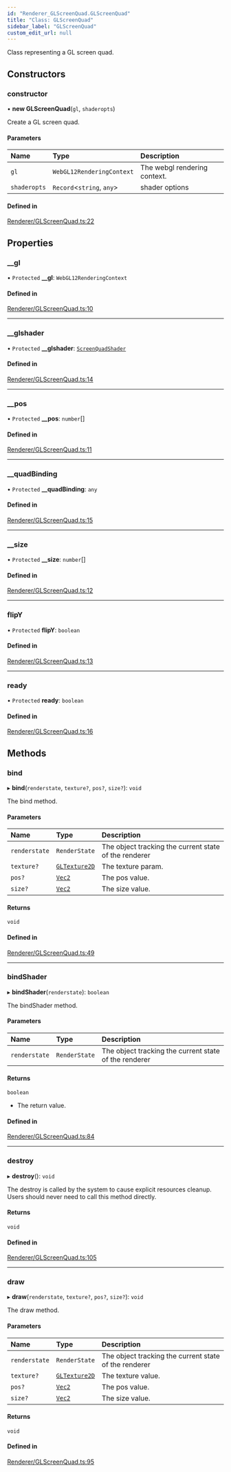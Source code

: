 ```yaml
---
id: "Renderer_GLScreenQuad.GLScreenQuad"
title: "Class: GLScreenQuad"
sidebar_label: "GLScreenQuad"
custom_edit_url: null
---
```




Class representing a GL screen quad.

## Constructors

### constructor

• **new GLScreenQuad**(`gl`, `shaderopts`)

Create a GL screen quad.

#### Parameters

| Name | Type | Description |
| :------ | :------ | :------ |
| `gl` | `WebGL12RenderingContext` | The webgl rendering context. |
| `shaderopts` | `Record`<`string`, `any`\> | shader options |

#### Defined in

[Renderer/GLScreenQuad.ts:22](https://github.com/ZeaInc/zea-engine/blob/9ada8c18/src/Renderer/GLScreenQuad.ts#L22)

## Properties

### \_\_gl

• `Protected` **\_\_gl**: `WebGL12RenderingContext`

#### Defined in

[Renderer/GLScreenQuad.ts:10](https://github.com/ZeaInc/zea-engine/blob/9ada8c18/src/Renderer/GLScreenQuad.ts#L10)

___

### \_\_glshader

• `Protected` **\_\_glshader**: [`ScreenQuadShader`](Shaders/Renderer_Shaders_ScreenQuadShader.ScreenQuadShader)

#### Defined in

[Renderer/GLScreenQuad.ts:14](https://github.com/ZeaInc/zea-engine/blob/9ada8c18/src/Renderer/GLScreenQuad.ts#L14)

___

### \_\_pos

• `Protected` **\_\_pos**: `number`[]

#### Defined in

[Renderer/GLScreenQuad.ts:11](https://github.com/ZeaInc/zea-engine/blob/9ada8c18/src/Renderer/GLScreenQuad.ts#L11)

___

### \_\_quadBinding

• `Protected` **\_\_quadBinding**: `any`

#### Defined in

[Renderer/GLScreenQuad.ts:15](https://github.com/ZeaInc/zea-engine/blob/9ada8c18/src/Renderer/GLScreenQuad.ts#L15)

___

### \_\_size

• `Protected` **\_\_size**: `number`[]

#### Defined in

[Renderer/GLScreenQuad.ts:12](https://github.com/ZeaInc/zea-engine/blob/9ada8c18/src/Renderer/GLScreenQuad.ts#L12)

___

### flipY

• `Protected` **flipY**: `boolean`

#### Defined in

[Renderer/GLScreenQuad.ts:13](https://github.com/ZeaInc/zea-engine/blob/9ada8c18/src/Renderer/GLScreenQuad.ts#L13)

___

### ready

• `Protected` **ready**: `boolean`

#### Defined in

[Renderer/GLScreenQuad.ts:16](https://github.com/ZeaInc/zea-engine/blob/9ada8c18/src/Renderer/GLScreenQuad.ts#L16)

## Methods

### bind

▸ **bind**(`renderstate`, `texture?`, `pos?`, `size?`): `void`

The bind method.

#### Parameters

| Name | Type | Description |
| :------ | :------ | :------ |
| `renderstate` | `RenderState` | The object tracking the current state of the renderer |
| `texture?` | [`GLTexture2D`](Renderer_GLTexture2D.GLTexture2D) | The texture param. |
| `pos?` | [`Vec2`](../Math/Math_Vec2.Vec2) | The pos value. |
| `size?` | [`Vec2`](../Math/Math_Vec2.Vec2) | The size value. |

#### Returns

`void`

#### Defined in

[Renderer/GLScreenQuad.ts:49](https://github.com/ZeaInc/zea-engine/blob/9ada8c18/src/Renderer/GLScreenQuad.ts#L49)

___

### bindShader

▸ **bindShader**(`renderstate`): `boolean`

The bindShader method.

#### Parameters

| Name | Type | Description |
| :------ | :------ | :------ |
| `renderstate` | `RenderState` | The object tracking the current state of the renderer |

#### Returns

`boolean`

- The return value.

#### Defined in

[Renderer/GLScreenQuad.ts:84](https://github.com/ZeaInc/zea-engine/blob/9ada8c18/src/Renderer/GLScreenQuad.ts#L84)

___

### destroy

▸ **destroy**(): `void`

The destroy is called by the system to cause explicit resources cleanup.
Users should never need to call this method directly.

#### Returns

`void`

#### Defined in

[Renderer/GLScreenQuad.ts:105](https://github.com/ZeaInc/zea-engine/blob/9ada8c18/src/Renderer/GLScreenQuad.ts#L105)

___

### draw

▸ **draw**(`renderstate`, `texture?`, `pos?`, `size?`): `void`

The draw method.

#### Parameters

| Name | Type | Description |
| :------ | :------ | :------ |
| `renderstate` | `RenderState` | The object tracking the current state of the renderer |
| `texture?` | [`GLTexture2D`](Renderer_GLTexture2D.GLTexture2D) | The texture value. |
| `pos?` | [`Vec2`](../Math/Math_Vec2.Vec2) | The pos value. |
| `size?` | [`Vec2`](../Math/Math_Vec2.Vec2) | The size value. |

#### Returns

`void`

#### Defined in

[Renderer/GLScreenQuad.ts:95](https://github.com/ZeaInc/zea-engine/blob/9ada8c18/src/Renderer/GLScreenQuad.ts#L95)

